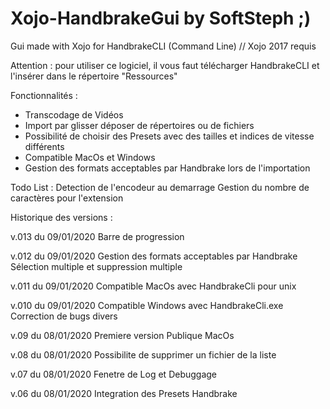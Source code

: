 # Xojo-HandbrakeGui by SoftSteph ;)
Gui made with Xojo for HandbrakeCLI (Command Line) // Xojo 2017 requis

Attention : pour utiliser ce logiciel, il vous faut télécharger HandbrakeCLI et l'insérer dans le répertoire "Ressources"

Fonctionnalités :
- Transcodage de Vidéos
- Import par glisser déposer de répertoires ou de fichiers
- Possibilité de choisir des Presets avec des tailles et indices de vitesse différents
- Compatible MacOs et Windows
- Gestion des formats acceptables par Handbrake lors de l'importation

Todo List :
Detection de l'encodeur au demarrage
Gestion du nombre de caractères pour l'extension

Historique des versions :

v.013 du 09/01/2020
Barre de progression

v.012 du 09/01/2020
Gestion des formats acceptables par Handbrake
Sélection multiple et suppression multiple

v.011 du 09/01/2020
Compatible MacOs avec HandbrakeCli pour unix

v.010 du 09/01/2020
Compatible Windows avec HandbrakeCli.exe
Correction de bugs divers

v.09 du 08/01/2020
Premiere version Publique MacOs

v.08 du 08/01/2020
Possibilite de supprimer un fichier de la liste

v.07 du 08/01/2020
Fenetre de Log et Debuggage

v.06 du 08/01/2020
Integration des Presets Handbrake

